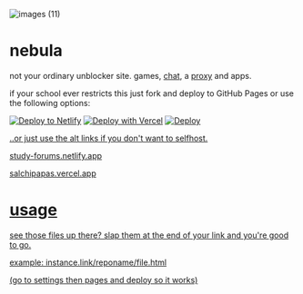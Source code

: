 ![images (11)](https://github.com/Flake6/nebula/assets/164063937/7c83b2fe-fd39-423e-9b16-ce7cd435e0fc)
# nebula

not your ordinary unblocker site. games, [chat](https://voxel.is-a.dev/nebula/chat), a [proxy](https://voxel.is-a.dev/nebula/pr0xy) and apps.

if your school ever restricts this just fork and deploy to GitHub Pages or use the following options:

<a href="https://app.netlify.com/start/deploy?repository=https://github.com/xnvz/nebula"><img src="https://www.netlify.com/img/deploy/button.svg" alt="Deploy to Netlify"></a>
<a href="https://vercel.com/new/clone?repository-url=https%3A%2F%2Fgithub.com%2Fxnvz%2Fnebula"><img src="https://vercel.com/button" alt="Deploy with Vercel"/></a>
<a href="https://heroku.com/deploy?template=https://github.com/xnvz/nebula"><img src="https://www.herokucdn.com/deploy/button.svg" alt="Deploy">

..or just use the alt links if you don't want to selfhost. 

study-forums.netlify.app

salchipapas.vercel.app

# usage

see those files up there? slap them at the end of your link and you're good to go.

example: instance.link/reponame/file.html

(go to settings then pages and deploy so it works)
